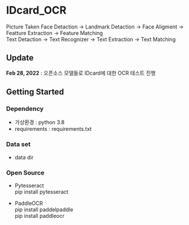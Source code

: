 # IDcard_OCR
Picture Taken 
Face Detaction -> Landmark Detaction -> Face Aligment -> Featture Extraction -> Feature Matching  
Text Detaction -> Text Recognizer -> Text Extraction -> Text Matching

## Update
**Feb 28, 2022** : 오픈소스 모델들로 IDcard에 대한 OCR 테스트 진행

## Getting Started
### Dependency
- 가상환경 : python 3.8
- requirements : requirements.txt

### Data set
- data dir

### Open Source
- Pytesseract   
pip install pytesseract

- PaddleOCR  
pip install paddelpaddle  
pip install paddleocr  
